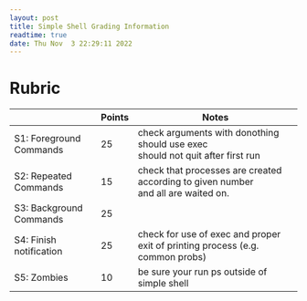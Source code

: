 ```yaml
---
layout: post
title: Simple Shell Grading Information
readtime: true
date: Thu Nov  3 22:29:11 2022 
---
```


# Rubric

|                         | Points | Notes                                                                                |
|:------------------------|--------|--------------------------------------------------------------------------------------|
| S1: Foreground Commands | 25     | check arguments with donothing<br>should use exec<br>should not quit after first run |
| S2: Repeated Commands   | 15     | check that processes are created according to given number<br>and all are waited on. |
| S3: Background Commands | 25     |                                                                                      |
| S4: Finish notification | 25     | check for use of exec and proper exit of printing process (e.g. common probs)        |
| S5: Zombies             | 10     | be sure your run ps outside of simple shell                                          |
